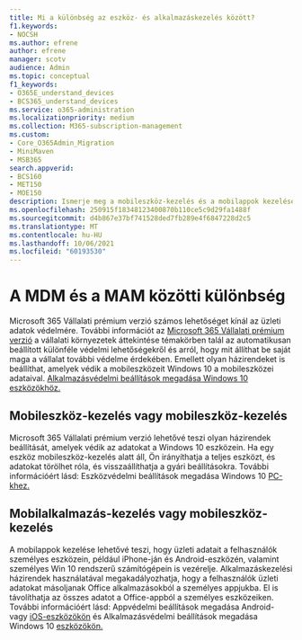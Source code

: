 ```yaml
---
title: Mi a különbség az eszköz- és alkalmazáskezelés között?
f1.keywords:
- NOCSH
ms.author: efrene
author: efrene
manager: scotv
audience: Admin
ms.topic: conceptual
f1_keywords:
- O365E_understand_devices
- BCS365_understand_devices
ms.service: o365-administration
ms.localizationpriority: medium
ms.collection: M365-subscription-management
ms.custom:
- Core_O365Admin_Migration
- MiniMaven
- MSB365
search.appverid:
- BCS160
- MET150
- MOE150
description: Ismerje meg a mobileszköz-kezelés és a mobilappok kezelése, illetve az MDM és a MAM közötti különbségeket.
ms.openlocfilehash: 250915f18348123400870b110ce5c9d29fa1488f
ms.sourcegitcommit: d4b867e37bf741528ded7fb289e4f6847228d2c5
ms.translationtype: MT
ms.contentlocale: hu-HU
ms.lasthandoff: 10/06/2021
ms.locfileid: "60193530"
---
```

# <a name="difference-between-mdm-and-mam"></a>A MDM és a MAM közötti különbség

Microsoft 365 Vállalati prémium verzió számos lehetőséget kínál az üzleti adatok védelmére. További információt az [Microsoft 365 Vállalati prémium verzió](../../business-video/what-is-microsoft-365.md) a vállalati környezetek áttekintése témakörben talál az automatikusan beállított különféle védelmi lehetőségekről és arról, hogy mit állíthat be saját maga a vállalat további védelme érdekében. Emellett olyan házirendeket is beállíthat, amelyek védik a mobileszközeit Windows 10 a mobileszközei adataival.
[Alkalmazásvédelmi beállítások megadása Windows 10 eszközökhöz.](../protection-settings-for-windows-10-devices.md)

## <a name="mobile-device-management-or-mdm"></a>Mobileszköz-kezelés vagy mobileszköz-kezelés

Microsoft 365 Vállalati prémium verzió lehetővé teszi olyan házirendek beállítását, amelyek védik az adatokat a Windows 10 eszközein. Ha egy eszköz mobileszköz-kezelés alatt áll, Ön irányíthatja a teljes eszközt, és adatokat törölhet róla, és visszaállíthatja a gyári beállításokra. További információért lásd: Eszközvédelmi beállítások megadása Windows 10 [PC-khez.](../protection-settings-for-windows-10-pcs.md)

## <a name="mobile-application-management-or-mam"></a>Mobilalkalmazás-kezelés vagy mobileszköz-kezelés

A mobilappok kezelése lehetővé teszi, hogy üzleti adatait a felhasználók személyes eszközein, például iPhone-ján és Android-eszközén, valamint személyes Win 10 rendszerű számítógépein is vezérelje. Alkalmazáskezelési házirendek használatával megakadályozhatja, hogy a felhasználók üzleti adatokat másoljanak Office alkalmazásokból a személyes appjukba. El is távolíthatja az összes adatot a Office-appból a személyes eszközeiken. További információért lásd: Appvédelmi beállítások megadása Android- vagy [iOS-eszközökön](../app-protection-settings-for-android-and-ios.md) és Alkalmazásvédelmi beállítások megadása Windows 10 [eszközökön.](../protection-settings-for-windows-10-devices.md)
